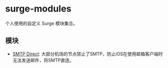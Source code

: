 # surge-modules
个人使用的自定义 Surge 模块集合。

## 模块
* [SMTP Direct](https://github.com/moranfong/surge-modules/blob/main/modules/SMTP_Direct.sgmodule): 大部分机场的节点禁止了SMTP，防止iOS在使用邮箱客户端时无法发送邮件，将SMTP直连。